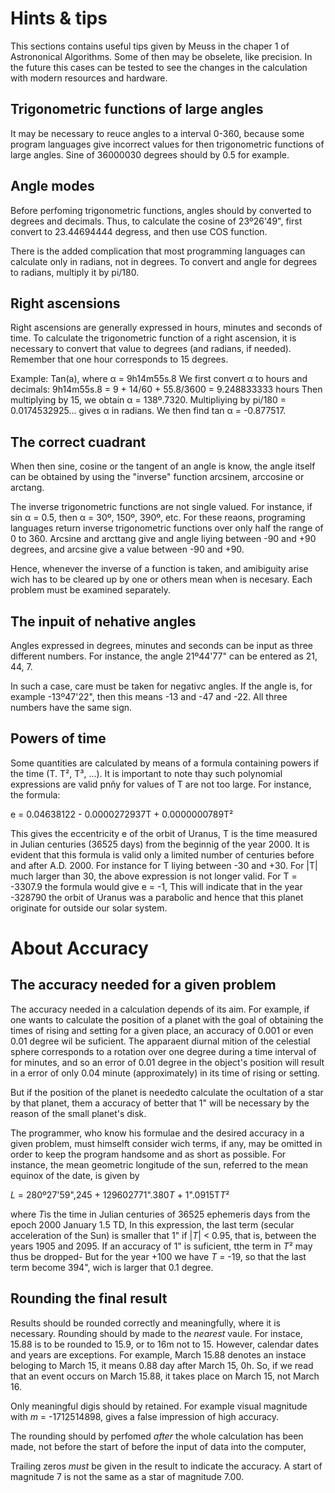 # Hints & tips

This sections contains useful tips given by Meuss in the chaper 1 of Astrononical Algorithms. Some of then may be obselete, like precision. In the future this cases can be tested to see the changes in the calculation with modern resources and hardware.

## Trigonometric functions of large angles

It may be necessary to reuce angles to a interval 0-360, because some program languages give incorrect values for then trigonometric functions of large angles. Sine of 36000030 degrees should by 0.5 for example.

## Angle modes

Before perfoming trigonometric functions, angles should by converted to degrees and decimals. Thus, to calculate the cosine of 23º26'49", first convert to 23.44694444 degress, and then use COS function.

There is the added complication that most programming languages can calculate only in radians, not in degrees. To convert and angle for degrees to radians, multiply it by pi/180.

## Right ascensions

Right ascensions are generally expressed in hours, minutes and seconds of time. To calculate the trigonometric function of a right ascension, it is necessary to convert that value to degrees (and radians, if needed).
Remember that one hour corresponds to 15 degrees.

Example: Tan(a), where α = 9h14m55s.8
We first convert α to hours and decimals:
9h14m55s.8 = 9 + 14/60 + 55.8/3600 = 9.248833333 hours
Then multiplying by 15, we obtain α = 138º.7320.
Multipliying by pi/180 = 0.0174532925... gives α in radians. We then find tan α = -0.877517.

## The correct cuadrant

When then sine, cosine or the tangent of an angle is know, the angle itself can be obtained by using the "inverse" function arcsinem, arccosine or arctang.

The inverse trigonometric functions are not single valued. For instance, if sin α = 0.5, then α = 30º, 150º, 390º, etc. For these reaons, programing languages return inverse trigonometric functions over only half the range of 0 to 360. Arcsine and arcttang give and angle liying between -90 and +90 degrees, and arcsine give a value between -90 and +90.

Hence, whenever the inverse of a function is taken, and amibiguity arise wich has to be cleared up by one or others mean when is necesary. Each problem must be examined separately.

## The inpuit of nehative angles

Angles expressed in degrees, minutes and seconds can be input as three different numbers. For instance, the angle 21º44'77" can be entered as 21, 44, 7.

In such a case, care must be taken for negativc angles. If the angle is, for example -13º47'22", then this means -13 and -47 and -22. All three numbers have the same sign.

## Powers of time

Some quantities are calculated by means of a formula containing powers if the time (T. T², T³, ...). It is important to note thay such polynomial expressions are valid pnñy for values of T are not too large. For instance, the formula:

e = 0.04638122 - 0.0000272937T + 0.0000000789T²

This gives the eccentricity e of the orbit of Uranus, T is the time measured in Julian centuries (36525 days) from the beginnig of the year 2000. It is evident that this formula is valid only a limited number of centuries before and after A.D. 2000. For instance for T liying between -30 and +30. For |T| much larger than 30, the above expression is not longer valid. For T = -3307.9 the formula would give e = -1, This will indicate that in the year -328790 the orbit of Uranus was a parabolic and hence that this planet originate for outside our solar system.

# About Accuracy

## The accuracy needed for a given problem

The accuracy needed in a calculation depends of its aim. For example, if one wants to calculate the position of a planet with the goal of obtaining the times of rising and setting for a given place, an accuracy of 0.001 or even 0.01 degree wil be suficient. The apparaent diurnal mition of the celestial sphere corresponds to a rotation over one degree during a time interval of for minutes, and so an error of 0.01 degree in the object's position will result in a error of only 0.04 minute (approximately) in its time of rising or setting.

But if the position of the planet is neededto calculate the ocultation of a star by that planet, them a accuracy of better that 1" will be necessary by the reason of the small planet's disk.

The programmer, who know his formulae and the desired accuracy in a given problem, must himselft consider wich terms, if any, may be omitted in order to keep the program handsome and as short as possible. For instance, the mean geometric longitude of the sun, referred to the mean equinox of the date, is given by

_L_ = 280º27'59",245 + 129602771".380*T* + 1".0915T*T*²

where *T*is the time in Julian centuries of 36525 ephemeris days from the epoch 2000 January 1.5 TD, In this expression, the last term (secular acceleration of the Sun) is smaller that 1" if |_T_| < 0.95, that is, between the years 1905 and 2095. If an accuracy of 1" is suficient, tthe term in *T*² may thus be dropped- But for the year +100 we have _T_ = -19, so that the last term become 394", wich is larger that 0.1 degree.

## Rounding the final result

Results should be rounded correctly and meaningfully, where it is necessary. Rounding should by made to the _nearest_ vaule. For instace, 15.88 is to be rounded to 15.9, or to 16m not to 15. However, calendar dates and years are exceptions. For example, March 15.88 denotes an instace beloging to March 15, it means 0.88 day after March 15, 0h. So, if we read that an event occurs on March 15.88, it takes place on March 15, not March 16.

Only meaningful digis should by retained. For example visual magnitude with _m_ = -1712514898, gives a false impression of high accuracy.

The rounding should by perfomed _after_ the whole calculation has been made, not before the start of before the input of data into the computer,

Trailing zeros _must_ be given in the result to indicate the accuracy. A start of magnitude 7 is not the same as a star of magnitude 7.00.
